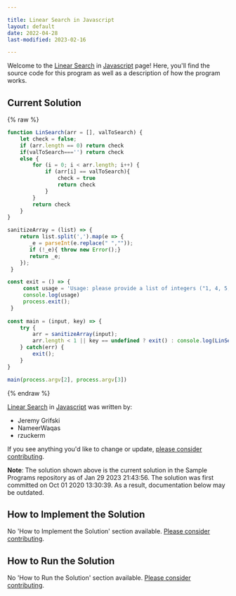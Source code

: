 ```yaml
---

title: Linear Search in Javascript
layout: default
date: 2022-04-28
last-modified: 2023-02-16

---
```


Welcome to the [Linear Search](https://sampleprograms.io/projects/linear-search) in [Javascript](https://sampleprograms.io/languages/javascript) page! Here, you'll find the source code for this program as well as a description of how the program works.

## Current Solution

{% raw %}

```javascript
function LinSearch(arr = [], valToSearch) {
    let check = false;
    if (arr.length == 0) return check
    if(valToSearch==='') return check
    else {
        for (i = 0; i < arr.length; i++) {
            if (arr[i] == valToSearch){
                check = true
                return check
            }
        }
        return check
    }
}

sanitizeArray = (list) => {
    return list.split(',').map(e => {
       _e = parseInt(e.replace(" ",""));
       if (!_e){ throw new Error();}
       return _e;
    });
 }

const exit = () => {
     const usage = 'Usage: please provide a list of integers ("1, 4, 5, 11, 12") and the integer to find ("11")';
     console.log(usage)
     process.exit();
 }
 
const main = (input, key) => {
    try {
        arr = sanitizeArray(input);
        arr.length < 1 || key == undefined ? exit() : console.log(LinSearch(arr, key));
    } catch(err) {
        exit();
    }
}

main(process.argv[2], process.argv[3])
```

{% endraw %}

[Linear Search](https://sampleprograms.io/projects/linear-search) in [Javascript](https://sampleprograms.io/languages/javascript) was written by:

- Jeremy Grifski
- NameerWaqas
- rzuckerm

If you see anything you'd like to change or update, [please consider contributing](https://github.com/TheRenegadeCoder/sample-programs).

**Note**: The solution shown above is the current solution in the Sample Programs repository as of Jan 29 2023 21:43:56. The solution was first committed on Oct 01 2020 13:30:39. As a result, documentation below may be outdated.

## How to Implement the Solution

No 'How to Implement the Solution' section available. [Please consider contributing](https://github.com/TheRenegadeCoder/sample-programs-website).

## How to Run the Solution

No 'How to Run the Solution' section available. [Please consider contributing](https://github.com/TheRenegadeCoder/sample-programs-website).